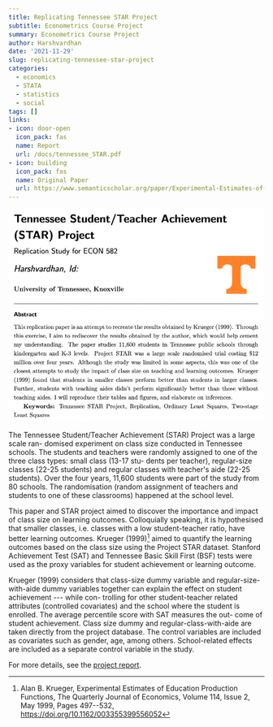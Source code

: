 ```yaml
---
title: Replicating Tennessee STAR Project
subtitle: Econometrics Course Project
summary: Econometrics Course Project
author: Harshvardhan
date: '2021-11-29'
slug: replicating-tennessee-star-project
categories:
  - economics
  - STATA
  - statistics
  - social
tags: []
links:
- icon: door-open
  icon_pack: fas
  name: Report
  url: /docs/tennessee_STAR.pdf
- icon: building
  icon_pack: fas
  name: Original Paper
  url: https://www.semanticscholar.org/paper/Experimental-Estimates-of-Education-Production-Krueger/8a7843d945037810aef104b9f5e8415e703bc45d
---
```


[![](featured.png)](/docs/tennessee_STAR.pdf)

The Tennessee Student/Teacher Achievement (STAR) Project was a large scale ran- domised experiment on class size conducted in Tennessee schools. The students and teachers were randomly assigned to one of the three class types: small class (13-17 stu- dents per teacher), regular-size classes (22-25 students) and regular classes with teacher's aide (22-25 students). Over the four years, 11,600 students were part of the study from 80 schools. The randomisation (random assignment of teachers and students to one of these classrooms) happened at the school level.

This paper and STAR project aimed to discover the importance and impact of class size on learning outcomes. Colloquially speaking, it is hypothesised that smaller classes, i.e. classes with a low student-teacher ratio, have better learning outcomes. Krueger (1999)[^1] aimed to quantify the learning outcomes based on the class size using the Project STAR dataset. Stanford Achievement Test (SAT) and Tennessee Basic Skill First (BSF) tests were used as the proxy variables for student achievement or learning outcome.

[^1]: Alan B. Krueger, Experimental Estimates of Education Production Functions, The Quarterly Journal of Economics, Volume 114, Issue 2, May 1999, Pages 497--532, <https://doi.org/10.1162/003355399556052>

Krueger (1999) considers that class-size dummy variable and regular-size-with-aide dummy variables together can explain the effect on student achievement --- while con- trolling for other student-teacher related attributes (controlled covariates) and the school where the student is enrolled. The average percentile score with SAT measures the out- come of student achievement. Class size dummy and regular-class-with-aide are taken directly from the project database. The control variables are included as covariates such as gender, age, among others. School-related effects are included as a separate control variable in the study.

For more details, see the [project report](/docs/tennessee_STAR.pdf).
